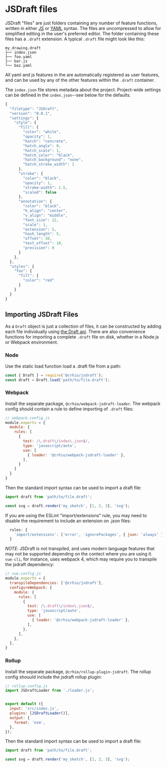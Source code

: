 # JSDraft files

JSDraft "files" are just folders containing any number of feature functions, written in either [JS](js-syntax.md) or [YAML](yaml-syntax.md) syntax. The files are uncompressed to allow for simplified editing in the user's preferred editor. The folder containing these files has a `.draft` extension. A typical `.draft` file might look like this:

```
my_drawing.draft
├── index.json
├── foo.yaml
├── bar.js
└── baz.yaml
```

All yaml and js features in the are automatically registered as user features, and can be used by any of the other features within the `.draft` container.

The `index.json` file stores metadata about the project. Project-wide settings can be defined in the `index.json`--see below for the defaults.

```js
{
  "filetype": "JSDraft",
  "version": "0.0.1",
  "settings": {
    "style": {
      "fill": {
        "color": "white",
        "opacity": 1,
        "hatch": "concrete",
        "hatch_angle": 0,
        "hatch_scale": 1,
        "hatch_color": "black",
        "hatch_background": "none",
        "hatch_stroke_width": 1
      },
      "stroke": {
        "color": "black",
        "opacity": 1,
        "stroke-width": 1.5,
        "scaled": false
      },
      "annotation": {
        "color": "black",
        "h_align": "center",
        "v_align": "middle",
        "font_size": 12,
        "scale": 1,
        "extension": 5,
        "hash_length": 5,
        "offset": 50,
        "text_offset": 10,
        "precision": 0
      }
    },
  },
  "styles": {
    "foo": {
      "fill": {
        "color": "red"
      }
    }
  }
}
```

## Importing JSDraft Files

As a `Draft` object is just a collection of files, it can be constructed by adding each file individually using [the Draft api](api.md#draft). There are also convenience functions for importing a complete `.draft` file on disk, whether in a Node.js or Webpack environment.

### Node

Use the static load function load a .draft file from a path:

```js
const { Draft } = require('@crhio/jsdraft');
const draft = Draft.load('path/to/file.draft');
```

### Webpack

Install the separate package, `@crhio/webpack-jsdraft-loader`. The webpack config should contain a rule to define importing of `.draft` files:

```js
// webpack.config.js
module.exports = {
  module: {
    rules: [
      {
        test: /\.draft\/index\.json$/,
        type: 'javascript/auto',
        use: [
          { loader: '@crhio/webpack-jsdraft-loader' },
        ],
      }
    ]
  }
}
```

Then the standard import syntax can be used to import a draft file:

```js
import draft from 'path/to/file.draft';

const svg = draft.render('my_sketch', [1, 2, 3], 'svg');
```

If you are using the ESLint "import/extensions" rule, you may need to disable the requirement to include an extension on .json files:

```js
  rules: {
    'import/extensions': ['error', 'ignorePackages', { json: 'always' }],
  }
```

*NOTE*: JSDraft is not transpiled, and uses modern language features that may not be supported depending on the contect where you are using it. `vue-cli`, for instance, uses webpack 4, which may require you to transpile the jsdraft dependency:

```js
// vue.config.js
module.exports = {
  transpileDependencies: ['@crhio/jsdraft'],
  configureWebpack: {
    module: {
      rules: [
        {
          test: /\.draft\/index\.json$/,
          type: 'javascript/auto',
          use: [
            { loader: '@crhio/webpack-jsdraft-loader' },
          ],
        },
      ],
    },
  },
}
```

### Rollup

Install the separate package, `@crhio/rollup-plugin-jsdraft`. The rollup config shouuld include the jsdraft rollup plugin:

```js
// rollup.config.js
import JSDraftLoader from './loader.js';


export default ({
  input: 'src/index.js',
  plugins: [JSDraftLoader()],
  output: {
    format: 'esm',
  },
});
```

Then the standard import syntax can be used to import a draft file:

```js
import draft from 'path/to/file.draft';

const svg = draft.render('my_sketch', [1, 2, 3], 'svg');
```
